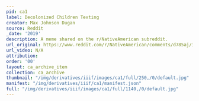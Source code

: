 ```yaml
---
pid: ca1
label: Decolonized Children Texting
creator: Max Johnson Dugan
source: Reddit
_date: '2019'
description: A meme shared on the r/NativeAmerican subreddit.
url_original: https://www.reddit.com/r/NativeAmerican/comments/d785aj/is_your_child_texting_about_decolonization/
url_video: N/A
attribution:
order: '00'
layout: ca_archive_item
collection: ca_archive
thumbnail: "/img/derivatives/iiif/images/ca1/full/250,/0/default.jpg"
manifest: "/img/derivatives/iiif/ca1/manifest.json"
full: "/img/derivatives/iiif/images/ca1/full/1140,/0/default.jpg"
---
```


